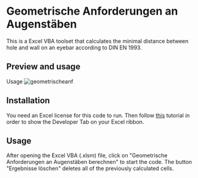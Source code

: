 # Geometrische Anforderungen an Augenstäben

This is a Excel VBA toolset that calculates the minimal distance between hole and wall on an eyebar according to DIN EN 1993.

## Preview and usage

Usage
![geometrischeanf](https://user-images.githubusercontent.com/123315352/224512237-f9a30b3e-7e52-43da-9ed1-664cc1de5bfa.gif)

## Installation

You need an Excel license for this code to run. Then follow [this](https://www.excelcampus.com/vba/enable-developer-tab/) tutorial in order to show the Developer Tab on your Excel ribbon.

## Usage

After opening the Excel VBA (.xlsm) file, click on "Geometrische Anforderungen an Augenstäben berechnen" to start the code. The button "Ergebnisse löschen" deletes all of the previously calculated cells.
